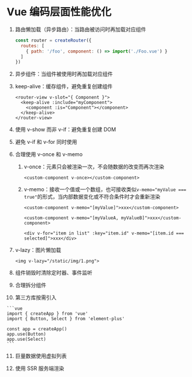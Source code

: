 # Vue 编码层面性能优化

1. 路由懒加载（异步路由）：当路由被访问时再加载对应组件

   ```js
   const router = createRouter({
     routes: [
       { path: '/foo', component: () => import('./Foo.vue') }
     ]
   })
   ```

2. 异步组件：当组件被使用时再加载对应组件

3. keep-alive：缓存组件，避免重复创建组件

   ```vue
   <router-view v-slot="{ Component }">
     <keep-alive :include="myComponent">
       <component :is="Component"></component>
     </keep-alive>
   </router-view>
   ```

4. 使用 v-show 而非 v-if：避免重复创建 DOM

5. 避免 v-if 和 v-for 同时使用

6. 合理使用 v-once 和 v-memo

   1. v-once：元素只会被渲染一次，不会随数据的改变而再次渲染

      ```vue
      <custom-component v-once></custom-component>
      ```

   2. v-memo：接收一个值或一个数组，也可接收类似`v-memo="myValue === true"`的形式，当内部数据变化或不符合条件时才会重新渲染

      ```vue
      <custom-component v-memo="[myValue]">xxx</custom-component>
      
      <custom-component v-memo="[myValueA, myValueB]">xxx</custom-component>
      
      <div v-for="item in list" :key="item.id" v-memo="[item.id === selected]">xxx</div>
      ```

 7. v-lazy：图片懒加载

    ```vue
    <img v-lazy="/static/img/1.png">
    ```

 8. 组件销毁时清除定时器、事件监听

 9. 合理拆分组件

 10. 第三方库按需引入

    ```vue
    import { createApp } from 'vue'
    import { Button, Select } from 'element-plus'
    
    const app = createApp()
    app.use(Button)
    app.use(Select)
    ```

 11. 巨量数据使用虚拟列表

 12. 使用 SSR 服务端渲染
